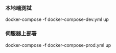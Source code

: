 ### 本地端測試

docker-compose -f docker-compose-dev.yml up

### 伺服器上部署

docker-compose -f docker-compose-prod.yml up
